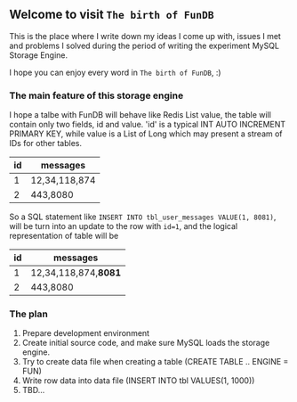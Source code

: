 ## Welcome to visit `The birth of FunDB`

This is the place where I write down my ideas I come up with, issues I met and problems I solved during the period of writing the experiment MySQL Storage Engine.

I hope you can enjoy every word in `The birth of FunDB`, :)

### The main feature of this storage engine
I hope a talbe with FunDB will behave like Redis List value, the table will contain only two fields, id and value. 'id' is a typical INT AUTO INCREMENT PRIMARY KEY, while value is a List of Long which may present a stream of IDs for other tables.

|id |messages  |
--- | --- |
|1|12,34,118,874|
|2|443,8080|

So a SQL statement like `INSERT INTO tbl_user_messages VALUE(1, 8081)`, will be turn into an update to the row with `id=1`, and the logical representation of table will be

|id |messages  |
--- | --- |
|1|12,34,118,874,<b>8081</b>|
|2|443,8080|

### The plan
1. Prepare development environment
2. Create initial source code, and make sure MySQL loads the storage engine.
3. Try to create data file when creating a table (CREATE TABLE .. ENGINE = FUN)
4. Write row data into data file (INSERT INTO tbl VALUES(1, 1000))
5. TBD...
